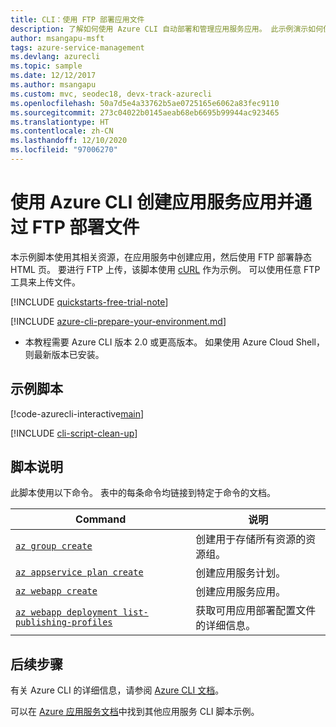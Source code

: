 ```yaml
---
title: CLI：使用 FTP 部署应用文件
description: 了解如何使用 Azure CLI 自动部署和管理应用服务应用。 此示例演示如何使用 FTP 创建应用和部署文件。
author: msangapu-msft
tags: azure-service-management
ms.devlang: azurecli
ms.topic: sample
ms.date: 12/12/2017
ms.author: msangapu
ms.custom: mvc, seodec18, devx-track-azurecli
ms.openlocfilehash: 50a7d5e4a33762b5ae0725165e6062a83fec9110
ms.sourcegitcommit: 273c04022b0145aeab68eb6695b99944ac923465
ms.translationtype: HT
ms.contentlocale: zh-CN
ms.lasthandoff: 12/10/2020
ms.locfileid: "97006270"
---
```

# <a name="create-an-app-service-app-and-deploy-files-with-ftp-using-azure-cli"></a>使用 Azure CLI 创建应用服务应用并通过 FTP 部署文件

本示例脚本使用其相关资源，在应用服务中创建应用，然后使用 FTP 部署静态 HTML 页。 要进行 FTP 上传，该脚本使用 [cURL](https://en.wikipedia.org/wiki/CURL) 作为示例。 可以使用任意 FTP 工具来上传文件。

[!INCLUDE [quickstarts-free-trial-note](../../../includes/quickstarts-free-trial-note.md)]

[!INCLUDE [azure-cli-prepare-your-environment.md](../../../includes/azure-cli-prepare-your-environment.md)]

 - 本教程需要 Azure CLI 版本 2.0 或更高版本。 如果使用 Azure Cloud Shell，则最新版本已安装。

## <a name="sample-script"></a>示例脚本

[!code-azurecli-interactive[main](../../../cli_scripts/app-service/deploy-ftp/deploy-ftp.sh "Create an app and deploy files with FTP")]

[!INCLUDE [cli-script-clean-up](../../../includes/cli-script-clean-up.md)]

## <a name="script-explanation"></a>脚本说明 

此脚本使用以下命令。 表中的每条命令均链接到特定于命令的文档。

| Command | 说明 |
|---|---|
| [`az group create`](/cli/azure/group#az-group-create) | 创建用于存储所有资源的资源组。 |
| [`az appservice plan create`](/cli/azure/appservice/plan#az-appservice-plan-create) | 创建应用服务计划。 |
| [`az webapp create`](/cli/azure/webapp#az-webapp-create) | 创建应用服务应用。 |
| [`az webapp deployment list-publishing-profiles`](/cli/azure/webapp/deployment#az-webapp-deployment-list-publishing-profiles) | 获取可用应用部署配置文件的详细信息。 |

## <a name="next-steps"></a>后续步骤

有关 Azure CLI 的详细信息，请参阅 [Azure CLI 文档](/cli/azure)。

可以在 [Azure 应用服务文档](../samples-cli.md)中找到其他应用服务 CLI 脚本示例。
